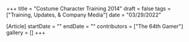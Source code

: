 +++
title = "Costume Character Training 2014"
draft = false
tags = ["Training, Updates, & Company Media"]
date = "03/29/2022"

[Article]
startDate = ""
endDate = ""
contributors = ["The 64th Gamer"]
gallery = []
+++

